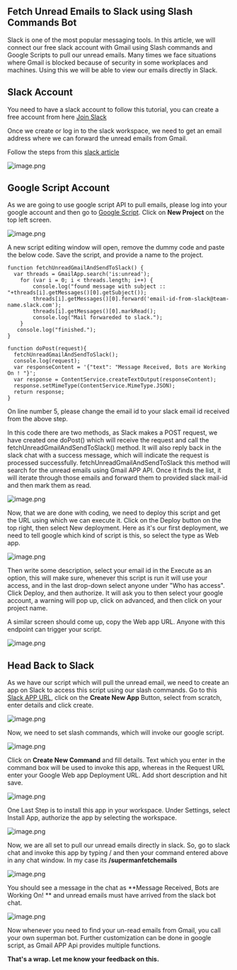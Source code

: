 ## Fetch Unread Emails to Slack using Slash Commands Bot

Slack is one of the most popular messaging tools. In this article, we will connect our free slack account with Gmail using Slash commands and Google Scripts to pull our unread emails. Many times we face situations where Gmail is blocked because of security in some workplaces and machines. Using this we will be able to view our emails directly in Slack. 

## Slack Account

You need to have a slack account to follow this tutorial, you can create a free account from here [Join Slack](http://slack.com/intl/en-in/)

Once we create or log in to the slack workspace, we need to get an email address where we can forward the unread emails from Gmail. 

Follow the steps from this [slack article](https://slack.com/intl/en-in/help/articles/206819278-Send-emails-to-Slack#h_01F4WE06MBF06BBHQNZ1G0H2K5)

![image.png](https://cdn.hashnode.com/res/hashnode/image/upload/v1650198597684/dOIA6ehgU.png)

## Google Script Account 

As we are going to use google script API to pull emails, please log into your google account and then go to [Google Script](https://script.google.com/home/start). 
Click on **New Project** on the top left screen.

![image.png](https://cdn.hashnode.com/res/hashnode/image/upload/v1650197124960/i9xDA2ahC.png)

A new script editing window will open, remove the dummy code and paste the below code. Save the script, and provide a name to the project. 

```
function fetchUnreadGmailAndSendToSlack() {
  var threads = GmailApp.search('is:unread');
    for (var i = 0; i < threads.length; i++) {
        console.log("found message with subject :: "+threads[i].getMessages()[0].getSubject());
        threads[i].getMessages()[0].forward('email-id-from-slack@team-name.slack.com');
        threads[i].getMessages()[0].markRead();
        console.log("Mail forwareded to slack.");
    }
   console.log("finished.");
}

function doPost(request){
  fetchUnreadGmailAndSendToSlack();
  console.log(request);
  var responseContent = '{"text": "Message Received, Bots are Working On ! "}';
  var response = ContentService.createTextOutput(responseContent);
  response.setMimeType(ContentService.MimeType.JSON);
  return response;
}
``` 

On line number 5, please change the email id to your slack email id received from the above step. 

In this code there are two methods, as Slack makes a POST request, we have created one doPost() which will receive the request and call the fetchUnreadGmailAndSendToSlack() method. It will also reply back in the slack chat with a success message, which will indicate the request is processed successfully.
fetchUnreadGmailAndSendToSlack this method will search for the unread emails using Gmail APP API. Once it finds the list, it will iterate through those emails and forward them to provided slack mail-id and then mark them as read.


![image.png](https://cdn.hashnode.com/res/hashnode/image/upload/v1650198896777/xUQrM-2xw.png)

 Now, that we are done with coding, we need to deploy this script and get the URL using which we can execute it.
Click on the Deploy button on the top right, then select New deployment. Here as it's our first deployment, we need to tell google which kind of script is this, so select the type as Web app. 

![image.png](https://cdn.hashnode.com/res/hashnode/image/upload/v1650199251199/w2-A2NY_y.png)

Then write some description, select your email id in the Execute as an option, this will make sure, whenever this script is run it will use your access, and in the last drop-down select anyone under "Who has access". Click Deploy, and then authorize. 
It will ask you to then select your google account, a warning will pop up, click on advanced, and then click on your project name. 

A similar screen should come up, copy the Web app URL. Anyone with this endpoint can trigger your script. 

![image.png](https://cdn.hashnode.com/res/hashnode/image/upload/v1650199653033/OVpSD1S8Q.png)

## Head Back to Slack

As we have our script which will pull the unread email, we need to create an app on Slack to access this script using our slash commands. 
 Go to this [Slack APP URL](https://api.slack.com/apps?new_app=1), click on the **Create New App** Button, select from scratch, enter details and click create.

![image.png](https://cdn.hashnode.com/res/hashnode/image/upload/v1650199965775/yiWAE0em9.png)

Now, we need to set slash commands, which will invoke our google script. 


![image.png](https://cdn.hashnode.com/res/hashnode/image/upload/v1650201848845/GVP33awok.png)

Click on **Create New Command** and fill details. Text which you enter in the command box will be used to invoke this app, whereas in the Request URL enter your Google Web app Deployment URL. Add short description and hit save.

![image.png](https://cdn.hashnode.com/res/hashnode/image/upload/v1650200078746/FBzIUlFw5.png)

One Last Step is to install this app in your workspace. Under Settings, select Install App, authorize the app by selecting the workspace.

![image.png](https://cdn.hashnode.com/res/hashnode/image/upload/v1650200578753/vDq7gB1Cj.png)

Now, we are all set to pull our unread emails directly in slack. So, go to slack chat and invoke this app by typing / and then your command entered above in any chat window. In my case its **/supermanfetchemails** 

![image.png](https://cdn.hashnode.com/res/hashnode/image/upload/v1650200741022/2ZJZK-xV9.png)

You should see a message in the chat as **Message Received, Bots are Working On! **
and unread emails must have arrived from the slack bot chat.


![image.png](https://cdn.hashnode.com/res/hashnode/image/upload/v1650201368978/cAJs1QoGU.png)

Now whenever you need to find your un-read emails from Gmail, you call your own superman bot. Further customization can be done in google script, as Gmail APP Api provides multiple functions. 

**That's a wrap. Let me know your feedback on this.**


